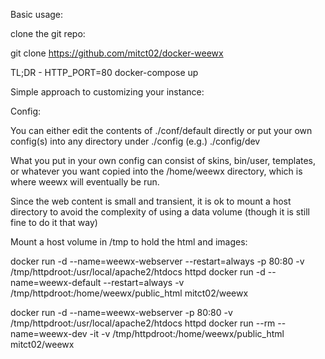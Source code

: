 Basic usage:

clone the git repo:

git clone https://github.com/mitct02/docker-weewx

TL;DR - HTTP_PORT=80 docker-compose up

Simple approach to customizing your instance:

Config:

You can either edit the contents of ./conf/default directly or
  put your own config(s) into any directory under ./config (e.g.)
  ./config/dev
  
  What you put in your own config can consist of skins, bin/user,
  templates, or whatever you want copied into the /home/weewx directory,
  which is where weewx will eventually be run.
  
Since the web content is small and transient, it is ok
  to mount a host directory to avoid the complexity of using a data
  volume (though it is still fine to do it that way)

Mount a host volume in /tmp to hold the html and images:

docker run -d --name=weewx-webserver --restart=always -p 80:80 -v /tmp/httpdroot:/usr/local/apache2/htdocs httpd
docker run -d --name=weewx-default --restart=always -v /tmp/httpdroot:/home/weewx/public_html mitct02/weewx

docker run -d --name=weewx-webserver -p 80:80 -v /tmp/httpdroot:/usr/local/apache2/htdocs httpd
docker run --rm --name=weewx-dev -it -v /tmp/httpdroot:/home/weewx/public_html mitct02/weewx
